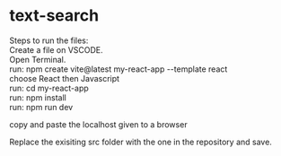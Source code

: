 # text-search
Steps to run the files: <br/>
Create a file on VSCODE.<br/>
Open Terminal. <br/>
run: npm create vite@latest my-react-app --template react <br/>
choose React then Javascript <br/>
run: cd my-react-app <br/>
run: npm install <br/>
run: npm run dev <br/>

copy and paste the localhost given to a browser <br/>


Replace the exisiting src folder with the one in the repository and save. <br/>
